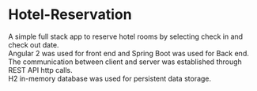 # Hotel-Reservation
A simple full stack app to reserve hotel rooms by selecting check in and check out date.  
Angular 2 was used for front end and Spring Boot was used for Back end.  
The communication between client and server was established through REST API http calls.  
H2 in-memory database was used for persistent data storage.  

